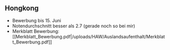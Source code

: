 ## Hongkong
- Bewerbung bis 15. Juni
- Notendurchschnitt besser als 2.7 (gerade noch so bei mir)
- Merkblatt Bewerbung: [[Merkblatt_Bewerbung.pdf|/uploads/HAW/Auslandsaufenthalt/Merkblatt_Bewerbung.pdf]]


